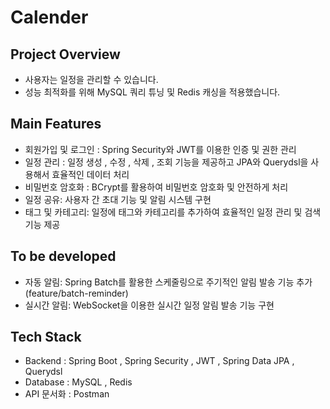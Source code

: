 # Calender
## Project Overview
- 사용자는 일정을 관리할 수 있습니다.
- 성능 최적화를 위해 MySQL 쿼리 튜닝 및 Redis 캐싱을 적용했습니다.

## Main Features
- 회원가입 및 로그인 : Spring Security와 JWT를 이용한 인증 및 권한 관리
- 일정 관리 : 일정 생성 , 수정 , 삭제 , 조회 기능을 제공하고 JPA와 Querydsl을 사용해서 효율적인 데이터 처리
- 비밀번호 암호화 : BCrypt를 활용하여 비밀번호 암호화 및 안전하게 처리
- 일정 공유: 사용자 간 초대 기능 및 알림 시스템 구현
- 태그 및 카테고리: 일정에 태그와 카테고리를 추가하여 효율적인 일정 관리 및 검색 기능 제공

## To be developed
- 자동 알림: Spring Batch를 활용한 스케줄링으로 주기적인 알림 발송 기능 추가 (feature/batch-reminder)
- 실시간 알림: WebSocket을 이용한 실시간 일정 알림 발송 기능 구현

## Tech Stack
- Backend : Spring Boot , Spring Security , JWT , Spring Data JPA , Querydsl
- Database : MySQL , Redis
- API 문서화 : Postman
